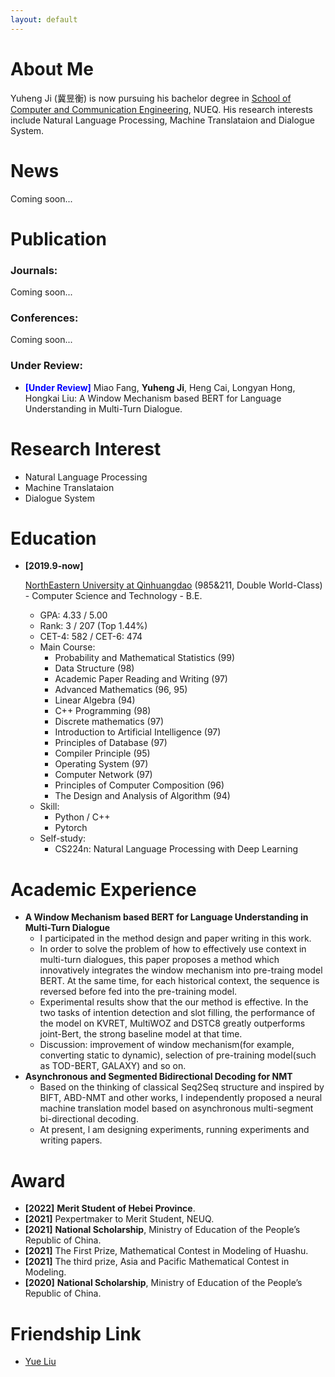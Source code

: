 ```yaml
---
layout: default
---
```


# About Me

Yuheng Ji (冀昱衡) is now pursuing his bachelor degree in <a href="http://jsjytx.neuq.edu.cn/">School of Computer and Communication Engineering</a>, NUEQ. 
His research interests include Natural Language Processing, Machine Translataion and Dialogue System.

# News

Coming soon...


# Publication

### Journals: 

Coming soon...


### Conferences: 

Coming soon...

### Under Review:

- **<font color="#0000FF">[Under Review]</font>** Miao Fang, **Yuheng Ji**, Heng Cai, Longyan Hong, Hongkai Liu: A Window Mechanism based BERT for Language Understanding in Multi-Turn Dialogue.

# Research Interest

- Natural Language Processing
- Machine Translataion
- Dialogue System

# Education

- **[2019.9-now]** 

   <a href="https://www.neuq.edu.cn/">NorthEastern University at Qinhuangdao</a> (985&211, Double World-Class) - Computer Science and Technology - B.E.

  - GPA: 4.33 / 5.00
  - Rank: 3 / 207 (Top 1.44%)
  - CET-4: 582 / CET-6: 474
  - Main Course: 
    - Probability and Mathematical Statistics (99)
    - Data Structure (98)
    - Academic Paper Reading and Writing (97)
    - Advanced Mathematics (96, 95)
    - Linear Algebra (94)
    - C++ Programming (98)
    - Discrete mathematics (97)
    - Introduction to Artificial Intelligence (97)
    - Principles of Database (97)
    - Compiler Principle (95)
    - Operating System (97)
    - Computer Network (97)
    - Principles of Computer Composition (96)
    - The Design and Analysis of Algorithm (94)
  - Skill:
    - Python / C++
    - Pytorch
  - Self-study:
    - CS224n: Natural Language Processing with Deep Learning

# Academic Experience

- **A Window Mechanism based BERT for Language Understanding in Multi-Turn Dialogue**
  - I participated in the method design and paper writing in this work. 
  - In order to solve the problem of how to effectively use context in multi-turn dialogues, this paper proposes a method which innovatively integrates the window mechanism into pre-traing model BERT. At the same time, for each historical context, the sequence is reversed before fed into the pre-training model. 
  - Experimental results show that the our method is effective. In the two tasks of intention detection and slot filling, the performance of the model on KVRET, MultiWOZ and DSTC8 greatly outperforms joint-Bert, the strong baseline model at that time. 
  - Discussion: improvement of window mechanism(for example, converting static to dynamic), selection of pre-training model(such as TOD-BERT, GALAXY) and so on.
- **Asynchronous and Segmented Bidirectional Decoding for NMT**
  - Based on the thinking of classical Seq2Seq structure and inspired by BIFT, ABD-NMT and other works, I independently proposed a neural machine translation model based on asynchronous multi-segment bi-directional decoding. 
  - At present, l am designing experiments, running experiments and writing papers.

# Award

- **[2022]** **Merit Student of Hebei Province**.
- **[2021]** Pexpertmaker to Merit Student, NEUQ.
- **[2021]** **National Scholarship**, Ministry of Education of the People’s Republic of China.
- **[2021]** The First Prize, Mathematical Contest in Modeling of Huashu.
- **[2021]** The third prize, Asia and Pacific Mathematical Contest in Modeling.
- **[2020]** **National Scholarship**, Ministry of Education of the People’s Republic of China.


# Friendship Link

- [Yue Liu](https://yueliu1999.github.io/)


